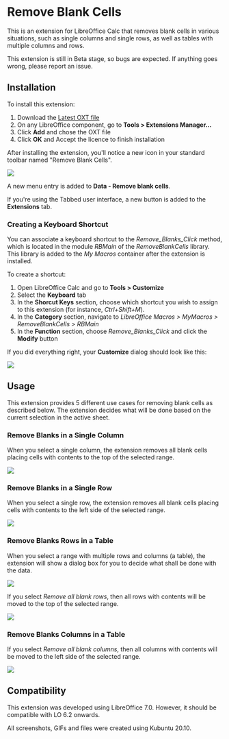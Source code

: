 # Remove Blank Cells

This is an extension for LibreOffice Calc that removes blank cells in various situations, such as single columns and single rows, as well as tables with multiple columns and rows.

This extension is still in Beta stage, so bugs are expected. If anything goes wrong, please report an issue.

## Installation

To install this extension:

1) Download the [Latest OXT file](Releases/RBCells_0-9.1.oxt)
2) On any LibreOffice component, go to **Tools > Extensions Manager...**
3) Click **Add** and chose the OXT file
4) Click **OK** and Accept the licence to finish installation

After installing the extension, you'll notice a new icon in your standard toolbar named "Remove Blank Cells".

![](Icons/Toolbar_with_icon.png)

A new menu entry is added to **Data - Remove blank cells**.

If you're using the Tabbed user interface, a new button is added to the **Extensions** tab.

### Creating a Keyboard Shortcut

You can associate a keyboard shortcut to the *Remove_Blanks_Click* method, which is located in the module *RBMain* of the *RemoveBlankCells* library. This library is added to the *My Macros* container after the extension is installed.

To create a shortcut:

1) Open LibreOffice Calc and go to **Tools > Customize**
2) Select the **Keyboard** tab
3) In the **Shorcut Keys** section, choose which shortcut you wish to assign to this extension (for instance, *Ctrl+Shift+M*).
4) In the **Category** section, navigate to *LibreOffice Macros > MyMacros > RemoveBlankCells > RBMain*
5) In the **Function** section, choose *Remove_Blanks_Click* and click the **Modify** button

If you did everything right, your **Customize** dialog should look like this:

![](Icons/Customize_keyboard.png)

## Usage

This extension provides 5 different use cases for removing blank cells as described below. The extension decides what will be done based on the current selection in the active sheet.

### Remove Blanks in a Single Column

When you select a single column, the extension removes all blank cells placing cells with contents to the top of the selected range.

![](GIFs/Single_Column.gif)

### Remove Blanks in a Single Row

When you select a single row, the extension removes all blank cells placing cells with contents to the left side of the selected range.

![](GIFs/Single_Row.gif)

### Remove Blanks Rows in a Table

When you select a range with multiple rows and columns (a table), the extension will show a dialog box for you to decide what shall be done with the data.

![](Icons/Action_Dialog.png)

If you select *Remove all blank rows*, then all rows with contents will be moved to the top of the selected range.

![](GIFs/RB_Rows.gif)

### Remove Blanks Columns in a Table

If you select *Remove all blank columns*, then all columns with contents will be moved to the left side of the selected range.

![](GIFs/RB_Columns.gif)

## Compatibility

This extension was developed using LibreOffice 7.0. However, it should be compatible with LO 6.2 onwards.

All screenshots, GIFs and files were created using Kubuntu 20.10.
